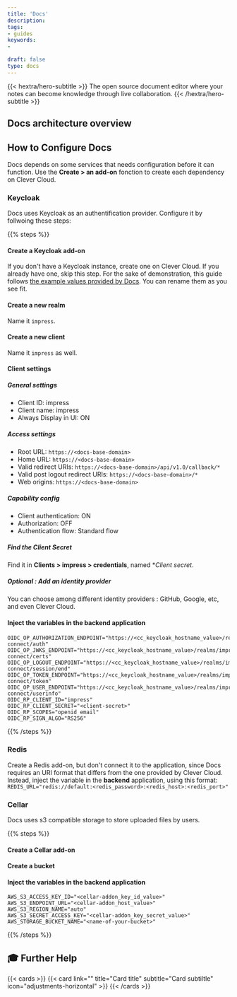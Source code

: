 ```yaml
---
title: 'Docs'
description: 
tags:
- guides
keywords:
- 

draft: false
type: docs
---
```


{{< hextra/hero-subtitle >}}
  The open source document editor where your notes can become knowledge through live collaboration.
{{< /hextra/hero-subtitle >}}

## Docs architecture overview



## How to Configure Docs

Docs depends on some services that needs configuration before it can function. Use the **Create > an add-on** fonction to create each dependency on Clever Cloud.

### Keycloak

Docs uses Keycloak as an authentification provider. Configure it by follwoing these steps:

{{% steps %}}

#### Create a Keycloak add-on

If you don't have a Keycloak instance, create one on Clever Cloud. If you already have one, skip this step. For the sake of demonstration, this guide follows [the example values provided by Docs](https://github.com/suitenumerique/docs/blob/main/docs/examples/impress.values.yaml). You can rename them as you see fit.

#### Create a new realm

Name it `impress`.

#### Create a new client

Name it `impress` as well.

#### Client settings

##### General settings

- Client ID: impress
- Client name: impress
- Always Display in UI: ON

##### Access settings

- Root URL: `https://<docs-base-domain>`
- Home URL: `https://<docs-base-domain>`
- Valid redirect URIs: `https://<docs-base-domain>/api/v1.0/callback/*`
- Valid post logout redirect URIs: `https://<docs-base-domain>/*`
- Web origins: `https://<docs-base-domain>`

##### Capability config

- Client authentication: ON
- Authorization: OFF
- Authentication flow: Standard flow

##### Find the Client Secret

Find it in **Clients > impress > credentials**, named **Client secret*.

##### Optional : Add an identity provider

You can choose among different identity providers : GitHub, Google, etc, and even Clever Cloud.

#### Inject the variables in the **backend** application

```env
OIDC_OP_AUTHORIZATION_ENDPOINT="https://<cc_keycloak_hostname_value>/realms/impress/protocol/openid-connect/auth"
OIDC_OP_JWKS_ENDPOINT="https://<cc_keycloak_hostname_value>/realms/impress/protocol/openid-connect/certs"
OIDC_OP_LOGOUT_ENDPOINT="https://<cc_keycloak_hostname_value>/realms/impress/protocol/openid-connect/session/end"
OIDC_OP_TOKEN_ENDPOINT="https://<cc_keycloak_hostname_value>/realms/impress/protocol/openid-connect/token"
OIDC_OP_USER_ENDPOINT="https://<cc_keycloak_hostname_value>/realms/impress/protocol/openid-connect/userinfo"
OIDC_RP_CLIENT_ID="impress"
OIDC_RP_CLIENT_SECRET="<client-secret>"
OIDC_RP_SCOPES="openid email"
OIDC_RP_SIGN_ALGO="RS256"
```

{{% /steps %}}

### Redis

Create a Redis add-on, but don't connect it to the application, since Docs requires an URI format that differs from the one provided by Clever Cloud. Instead, inject the variable in the **backend** application, using this format: `REDIS_URL="redis://default:<redis_password>:<redis_host>:<redis_port>"`

### Cellar

Docs uses s3 compatible storage to store uploaded files by users.

{{% steps %}}

#### Create a Cellar add-on

#### Create a bucket

#### Inject the variables in the **backend** application

```env
AWS_S3_ACCESS_KEY_ID="<cellar-addon_key_id_value>"
AWS_S3_ENDPOINT_URL="<cellar-addon_host_value>"
AWS_S3_REGION_NAME="auto"
AWS_S3_SECRET_ACCESS_KEY="<cellar-addon_key_secret_value>"
AWS_STORAGE_BUCKET_NAME="<name-of-your-bucket>"
```

{{% /steps %}}

## 🎓 Further Help

{{< cards >}}
  {{< card link="" title="Card title" subtitle="Card subtiltle" icon="adjustments-horizontal" >}}
{{< /cards >}}